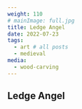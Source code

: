 ```yaml
---
weight: 110
# mainImage: full.jpg
title: Ledge Angel
date: 2022-07-23
tags:
  - art # all posts
  - medieval
media:
  - wood-carving
---
```


## Ledge Angel
